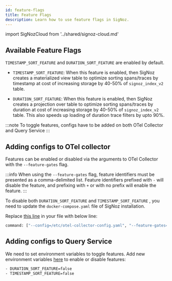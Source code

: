 ```yaml
---
id: feature-flags
title: Feature Flags
description: Learn how to use feature flags in SigNoz.
---
```

import SigNozCloud from '../shared/signoz-cloud.md'

<SigNozCloud />

## Available Feature Flags

`TIMESTAMP_SORT_FEATURE` and `DURATION_SORT_FEATURE` are enabled by default.

- `TIMESTAMP_SORT_FEATURE`: When this feature is enabled, then SigNoz creates a materialized view table to optimize sorting spans/traces by timestamp at cost of increasing storage by 40-50% of `signoz_index_v2` table.

- `DURATION_SORT_FEATURE`: When this feature is enabled, then SigNoz creates a projection over table to optimize sorting spans/traces by duration at cost of increasing storage by 40-50% of `signoz_index_v2` table. This also speeds up loading of duration trace filters by upto 90%.



:::note
To toggle features, configs have to be added on both OTel Collector and Query Service
:::

## Adding configs to OTel collector

Features can be enabled or disabled via the arguments to OTel Collector with the `--feature-gates` flag. 

:::info
When using the `--feature-gates` flag, feature identifiers must be presented as a comma-delimited list. Feature identifiers prefixed with `-` will disable the feature, and prefixing with `+` or with no prefix will enable the feature.
:::

To disable both `DURATION_SORT_FEATURE` and `TIMESTAMP_SORT_FEATURE` , you need to update the `docker-compose.yaml` file of SigNoz installation.

Replace [this line](https://github.com/SigNoz/signoz/blob/65af8c1b98d85469da6fdb40584df24457c9dbb4/deploy/docker/clickhouse-setup/docker-compose.yaml#L85) in your file with below line:

```bash
command: ["--config=/etc/otel-collector-config.yaml", "--feature-gates=-DURATION_SORT_FEATURE,-TIMESTAMP_SORT_FEATURE"]
```

## Adding configs to Query Service

We need to set environment variables to toggle features. Add new environment variables [here](https://github.com/SigNoz/signoz/blob/65af8c1b98d85469da6fdb40584df24457c9dbb4/deploy/docker/clickhouse-setup/docker-compose.yaml#L52) to enable or disable features:

```bash
- DURATION_SORT_FEATURE=false
- TIMESTAMP_SORT_FEATURE=false
```
